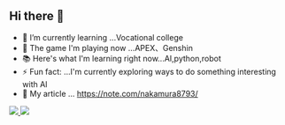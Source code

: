 ## Hi there 👋

<!--
**kairi1091/kairi1091** is a ✨ _special_ ✨ repository because its `README.md` (this file) appears on your GitHub profile.

Here are some ideas to get you started:
-->

- 🌱 I’m currently learning ...Vocational college
- 👯 The game I'm playing now ...APEX、Genshin
- 📚 Here's what I'm learning right now...AI,python,robot
- ⚡ Fun fact: ...I'm currently exploring ways to do something interesting with AI
- 📖 My article ... https://note.com/nakamura8793/

<div align="left">
  <a href="https://github.com/kairi1091">
    <img src="https://github-readme-stats.vercel.app/api/top-langs/?username=kairi1091&layout=compact&theme=dracula&show_icons=true" />
  </a>
  <a href="https://github.com/kairi1091">
    <img src="https://github-readme-stats.vercel.app/api?username=kairi1091&hide=stars,issues&theme=dracula&show_icons=true&line_height=30" />
  </a>
</div>
